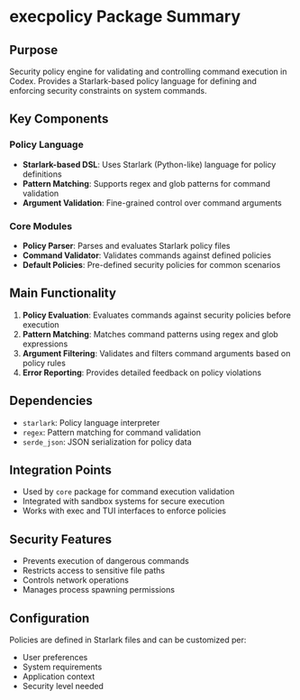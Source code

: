 # execpolicy Package Summary

## Purpose
Security policy engine for validating and controlling command execution in Codex. Provides a Starlark-based policy language for defining and enforcing security constraints on system commands.

## Key Components

### Policy Language
- **Starlark-based DSL**: Uses Starlark (Python-like) language for policy definitions
- **Pattern Matching**: Supports regex and glob patterns for command validation
- **Argument Validation**: Fine-grained control over command arguments

### Core Modules
- **Policy Parser**: Parses and evaluates Starlark policy files
- **Command Validator**: Validates commands against defined policies
- **Default Policies**: Pre-defined security policies for common scenarios

## Main Functionality
1. **Policy Evaluation**: Evaluates commands against security policies before execution
2. **Pattern Matching**: Matches command patterns using regex and glob expressions
3. **Argument Filtering**: Validates and filters command arguments based on policy rules
4. **Error Reporting**: Provides detailed feedback on policy violations

## Dependencies
- `starlark`: Policy language interpreter
- `regex`: Pattern matching for command validation
- `serde_json`: JSON serialization for policy data

## Integration Points
- Used by `core` package for command execution validation
- Integrated with sandbox systems for secure execution
- Works with exec and TUI interfaces to enforce policies

## Security Features
- Prevents execution of dangerous commands
- Restricts access to sensitive file paths
- Controls network operations
- Manages process spawning permissions

## Configuration
Policies are defined in Starlark files and can be customized per:
- User preferences
- System requirements
- Application context
- Security level needed